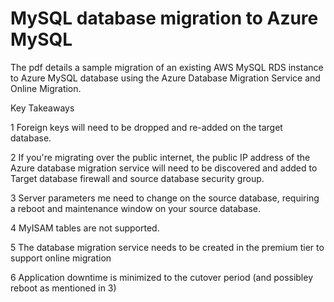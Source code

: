 # MySQL database migration to Azure MySQL

The pdf details a sample migration of an existing AWS MySQL RDS instance to Azure MySQL database using the Azure Database Migration Service and Online Migration.

Key Takeaways


1 Foreign keys will need to be dropped and re-added on the target database. 

2 If you're migrating over the public internet, the public IP address of the Azure database migration service will need to be discovered and added to Target database firewall and source database security group. 

3 Server parameters me need to change on the source database, requiring a reboot and maintenance window on your source database. 

4 MyISAM tables are not supported. 

5 The database migration service needs to be created in the premium tier to support online migration

6 Application downtime is minimized to the cutover period (and possibley reboot as mentioned in 3)


